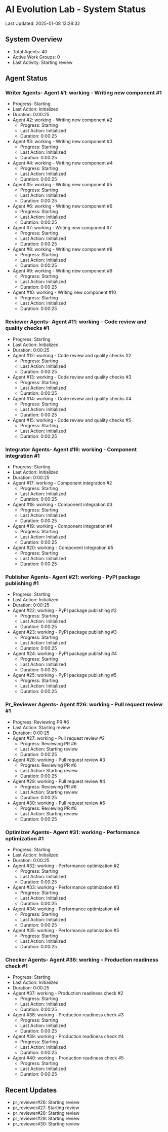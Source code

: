 # AI Evolution Lab - System Status
Last Updated: 2025-01-08 13:28:32

## System Overview
- Total Agents: 40
- Active Work Groups: 0
- Last Activity: Starting review

## Agent Status

### Writer Agents- Agent #1: working - Writing new component #1
  - Progress: Starting
  - Last Action: Initialized
  - Duration: 0:00:25
- Agent #2: working - Writing new component #2
  - Progress: Starting
  - Last Action: Initialized
  - Duration: 0:00:25
- Agent #3: working - Writing new component #3
  - Progress: Starting
  - Last Action: Initialized
  - Duration: 0:00:25
- Agent #4: working - Writing new component #4
  - Progress: Starting
  - Last Action: Initialized
  - Duration: 0:00:25
- Agent #5: working - Writing new component #5
  - Progress: Starting
  - Last Action: Initialized
  - Duration: 0:00:25
- Agent #6: working - Writing new component #6
  - Progress: Starting
  - Last Action: Initialized
  - Duration: 0:00:25
- Agent #7: working - Writing new component #7
  - Progress: Starting
  - Last Action: Initialized
  - Duration: 0:00:25
- Agent #8: working - Writing new component #8
  - Progress: Starting
  - Last Action: Initialized
  - Duration: 0:00:25
- Agent #9: working - Writing new component #9
  - Progress: Starting
  - Last Action: Initialized
  - Duration: 0:00:25
- Agent #10: working - Writing new component #10
  - Progress: Starting
  - Last Action: Initialized
  - Duration: 0:00:25

### Reviewer Agents- Agent #11: working - Code review and quality checks #1
  - Progress: Starting
  - Last Action: Initialized
  - Duration: 0:00:25
- Agent #12: working - Code review and quality checks #2
  - Progress: Starting
  - Last Action: Initialized
  - Duration: 0:00:25
- Agent #13: working - Code review and quality checks #3
  - Progress: Starting
  - Last Action: Initialized
  - Duration: 0:00:25
- Agent #14: working - Code review and quality checks #4
  - Progress: Starting
  - Last Action: Initialized
  - Duration: 0:00:25
- Agent #15: working - Code review and quality checks #5
  - Progress: Starting
  - Last Action: Initialized
  - Duration: 0:00:25

### Integrator Agents- Agent #16: working - Component integration #1
  - Progress: Starting
  - Last Action: Initialized
  - Duration: 0:00:25
- Agent #17: working - Component integration #2
  - Progress: Starting
  - Last Action: Initialized
  - Duration: 0:00:25
- Agent #18: working - Component integration #3
  - Progress: Starting
  - Last Action: Initialized
  - Duration: 0:00:25
- Agent #19: working - Component integration #4
  - Progress: Starting
  - Last Action: Initialized
  - Duration: 0:00:25
- Agent #20: working - Component integration #5
  - Progress: Starting
  - Last Action: Initialized
  - Duration: 0:00:25

### Publisher Agents- Agent #21: working - PyPI package publishing #1
  - Progress: Starting
  - Last Action: Initialized
  - Duration: 0:00:25
- Agent #22: working - PyPI package publishing #2
  - Progress: Starting
  - Last Action: Initialized
  - Duration: 0:00:25
- Agent #23: working - PyPI package publishing #3
  - Progress: Starting
  - Last Action: Initialized
  - Duration: 0:00:25
- Agent #24: working - PyPI package publishing #4
  - Progress: Starting
  - Last Action: Initialized
  - Duration: 0:00:25
- Agent #25: working - PyPI package publishing #5
  - Progress: Starting
  - Last Action: Initialized
  - Duration: 0:00:25

### Pr_Reviewer Agents- Agent #26: working - Pull request review #1
  - Progress: Reviewing PR #6
  - Last Action: Starting review
  - Duration: 0:00:25
- Agent #27: working - Pull request review #2
  - Progress: Reviewing PR #6
  - Last Action: Starting review
  - Duration: 0:00:25
- Agent #28: working - Pull request review #3
  - Progress: Reviewing PR #6
  - Last Action: Starting review
  - Duration: 0:00:25
- Agent #29: working - Pull request review #4
  - Progress: Reviewing PR #6
  - Last Action: Starting review
  - Duration: 0:00:25
- Agent #30: working - Pull request review #5
  - Progress: Reviewing PR #6
  - Last Action: Starting review
  - Duration: 0:00:25

### Optimizer Agents- Agent #31: working - Performance optimization #1
  - Progress: Starting
  - Last Action: Initialized
  - Duration: 0:00:25
- Agent #32: working - Performance optimization #2
  - Progress: Starting
  - Last Action: Initialized
  - Duration: 0:00:25
- Agent #33: working - Performance optimization #3
  - Progress: Starting
  - Last Action: Initialized
  - Duration: 0:00:25
- Agent #34: working - Performance optimization #4
  - Progress: Starting
  - Last Action: Initialized
  - Duration: 0:00:25
- Agent #35: working - Performance optimization #5
  - Progress: Starting
  - Last Action: Initialized
  - Duration: 0:00:25

### Checker Agents- Agent #36: working - Production readiness check #1
  - Progress: Starting
  - Last Action: Initialized
  - Duration: 0:00:25
- Agent #37: working - Production readiness check #2
  - Progress: Starting
  - Last Action: Initialized
  - Duration: 0:00:25
- Agent #38: working - Production readiness check #3
  - Progress: Starting
  - Last Action: Initialized
  - Duration: 0:00:25
- Agent #39: working - Production readiness check #4
  - Progress: Starting
  - Last Action: Initialized
  - Duration: 0:00:25
- Agent #40: working - Production readiness check #5
  - Progress: Starting
  - Last Action: Initialized
  - Duration: 0:00:25


## Recent Updates
- pr_reviewer#26: Starting review
- pr_reviewer#27: Starting review
- pr_reviewer#28: Starting review
- pr_reviewer#29: Starting review
- pr_reviewer#30: Starting review
